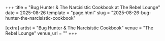 +++
title = "Bug Hunter & The Narcisistic Cookbook at The Rebel Lounge"
date = 2025-08-26
template = "page.html"
slug = "2025-08-26-bug-hunter-the-narcisistic-cookbook"

[extra]
artist = "Bug Hunter & The Narcisistic Cookbook"
venue = "The Rebel Lounge"
venue_url = ""
+++
